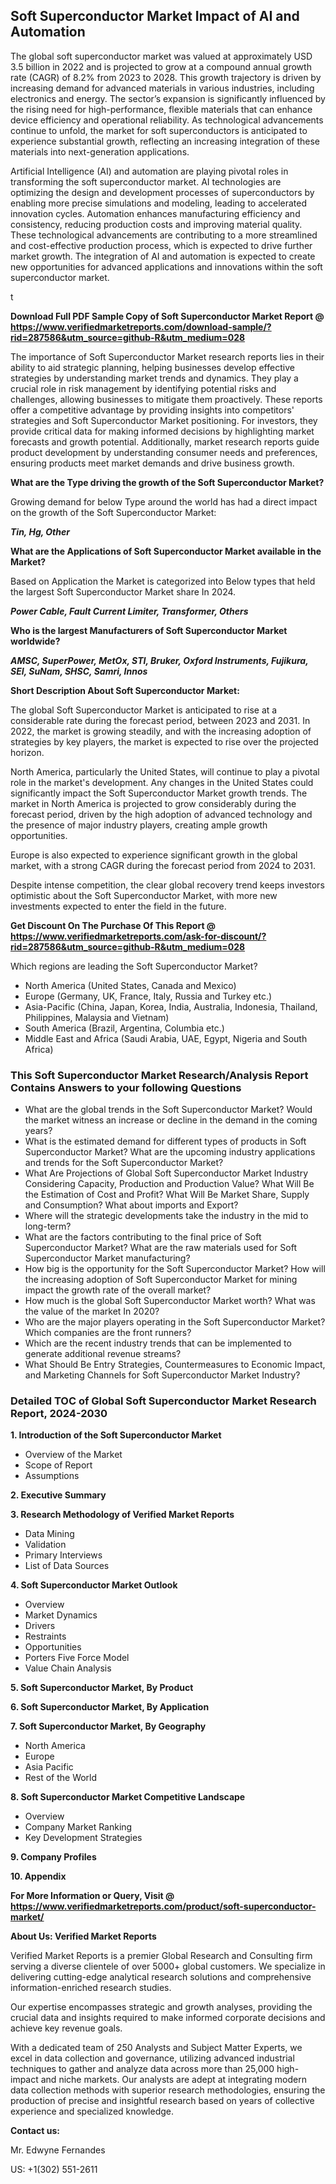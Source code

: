 <h2>Soft Superconductor Market Impact of AI and Automation</h2><p>The global soft superconductor market was valued at approximately USD 3.5 billion in 2022 and is projected to grow at a compound annual growth rate (CAGR) of 8.2% from 2023 to 2028. This growth trajectory is driven by increasing demand for advanced materials in various industries, including electronics and energy. The sector’s expansion is significantly influenced by the rising need for high-performance, flexible materials that can enhance device efficiency and operational reliability. As technological advancements continue to unfold, the market for soft superconductors is anticipated to experience substantial growth, reflecting an increasing integration of these materials into next-generation applications.</p><p>Artificial Intelligence (AI) and automation are playing pivotal roles in transforming the soft superconductor market. AI technologies are optimizing the design and development processes of superconductors by enabling more precise simulations and modeling, leading to accelerated innovation cycles. Automation enhances manufacturing efficiency and consistency, reducing production costs and improving material quality. These technological advancements are contributing to a more streamlined and cost-effective production process, which is expected to drive further market growth. The integration of AI and automation is expected to create new opportunities for advanced applications and innovations within the soft superconductor market.</p>t</p><p id="" class=""><strong>Download Full PDF Sample Copy of Soft Superconductor Market Report @ <a href="https://www.verifiedmarketreports.com/download-sample/?rid=287586&utm_source=github-R&utm_medium=028" target="_blank">https://www.verifiedmarketreports.com/download-sample/?rid=287586&utm_source=github-R&utm_medium=028</a></strong></p><p>The importance of&nbsp;Soft Superconductor Market research reports lies in their ability to aid strategic planning, helping businesses develop effective strategies by understanding market trends and dynamics. They play a crucial role in risk management by identifying potential risks and challenges, allowing businesses to mitigate them proactively. These reports offer a competitive advantage by providing insights into competitors' strategies and Soft Superconductor Market positioning. For investors, they provide critical data for making informed decisions by highlighting market forecasts and growth potential. Additionally, market research reports guide product development by understanding consumer needs and preferences, ensuring products meet market demands and drive business growth.</p><p><strong>What are the&nbsp;Type driving the growth of the Soft Superconductor Market?</strong></p><p id="" class="">Growing demand for below Type around the world has had a direct impact on the growth of the Soft Superconductor Market:</p><em><strong>Tin, Hg, Other</strong></em></p><strong>What are the&nbsp;Applications&nbsp;of Soft Superconductor Market available in the Market?</strong></p><p id="" class="">Based on Application the Market is categorized into Below types that held the largest Soft Superconductor Market share In 2024.</p><em><strong>Power Cable, Fault Current Limiter, Transformer, Others</strong></em></p><strong>Who is the largest Manufacturers of Soft Superconductor Market worldwide?</strong></p><p><em><strong>AMSC, SuperPower, MetOx, STI, Bruker, Oxford Instruments, Fujikura, SEI, SuNam, SHSC, Samri, Innos</strong></em></p><p id="" class=""><strong>Short Description About Soft Superconductor Market:</strong></p><p>The global Soft Superconductor Market is anticipated to rise at a considerable rate during the forecast period, between 2023 and 2031. In 2022, the market is growing steadily, and with the increasing adoption of strategies by key players, the market is expected to rise over the projected horizon.</p><p>North America, particularly the United States, will continue to play a pivotal role in the market's development. Any changes in the United States could significantly impact the Soft Superconductor Market growth trends. The market in North America is projected to grow considerably during the forecast period, driven by the high adoption of advanced technology and the presence of major industry players, creating ample growth opportunities.</p><p>Europe is also expected to experience significant growth in the global market, with a strong CAGR during the forecast period from 2024 to 2031.</p><p>Despite intense competition, the clear global recovery trend keeps investors optimistic about the Soft Superconductor Market, with more new investments expected to enter the field in the future.</p><p id="" class=""><strong>Get Discount On The Purchase Of This Report @ <a href="https://www.verifiedmarketreports.com/ask-for-discount/?rid=287586&utm_source=github-R&utm_medium=028" target="_blank">https://www.verifiedmarketreports.com/ask-for-discount/?rid=287586&utm_source=github-R&utm_medium=028</a></strong></p>Which regions are leading the Soft Superconductor Market?</p><ul><li>North America (United States, Canada and Mexico)</li><li>Europe (Germany, UK, France, Italy, Russia and Turkey etc.)</li><li>Asia-Pacific (China, Japan, Korea, India, Australia, Indonesia, Thailand, Philippines, Malaysia and Vietnam)</li><li>South America (Brazil, Argentina, Columbia etc.)</li><li>Middle East and Africa (Saudi Arabia, UAE, Egypt, Nigeria and South Africa)</li></ul><h3 id="" class="">This Soft Superconductor Market Research/Analysis Report Contains Answers to your following Questions</h3><ul><li>What are the global trends in the Soft Superconductor Market? Would the market witness an increase or decline in the demand in the coming years?</li><li>What is the estimated demand for different types of products in Soft Superconductor Market? What are the upcoming industry applications and trends for the Soft Superconductor Market?</li><li>What Are Projections of Global Soft Superconductor Market Industry Considering Capacity, Production and Production Value? What Will Be the Estimation of Cost and Profit? What Will Be Market Share, Supply and Consumption? What about imports and Export?</li><li>Where will the strategic developments take the industry in the mid to long-term?</li><li>What are the factors contributing to the final price of Soft Superconductor Market? What are the raw materials used for Soft Superconductor Market manufacturing?</li><li>How big is the opportunity for the Soft Superconductor Market? How will the increasing adoption of Soft Superconductor Market for mining impact the growth rate of the overall market?</li><li>How much is the global Soft Superconductor Market worth? What was the value of the market In 2020?</li><li>Who are the major players operating in the Soft Superconductor Market? Which companies are the front runners?</li><li>Which are the recent industry trends that can be implemented to generate additional revenue streams?</li><li>What Should Be Entry Strategies, Countermeasures to Economic Impact, and Marketing Channels for Soft Superconductor Market Industry?</li></ul><h3 id="" class="">Detailed TOC of Global Soft Superconductor Market Research Report, 2024-2030</h3><p id="" class=""><strong>1. Introduction of the Soft Superconductor Market</strong></p><ul><li>Overview of the Market</li><li>Scope of Report</li><li>Assumptions</li></ul><p id="" class=""><strong>2. Executive Summary</strong></p><p id="" class=""><strong>3. Research Methodology of Verified Market Reports</strong></p><ul><li>Data Mining</li><li>Validation</li><li>Primary Interviews</li><li>List of Data Sources</li></ul><p id="" class=""><strong>4. Soft Superconductor Market Outlook</strong></p><ul><li>Overview</li><li>Market Dynamics</li><li>Drivers</li><li>Restraints</li><li>Opportunities</li><li>Porters Five Force Model</li><li>Value Chain Analysis</li></ul><p id="" class=""><strong>5. Soft Superconductor Market, By Product</strong></p><p id="" class=""><strong>6. Soft Superconductor Market, By Application</strong></p><p id="" class=""><strong>7. Soft Superconductor Market, By Geography</strong></p><ul><li>North America</li><li>Europe</li><li>Asia Pacific</li><li>Rest of the World</li></ul><p id="" class=""><strong>8. Soft Superconductor Market Competitive Landscape</strong></p><ul><li>Overview</li><li>Company Market Ranking</li><li>Key Development Strategies</li></ul><p id="" class=""><strong>9. Company Profiles</strong></p><p id="" class=""><strong>10. Appendix</strong></p><p id="" class=""><strong>For More Information or Query, Visit @ <a href="https://www.verifiedmarketreports.com/product/soft-superconductor-market/" target="_blank">https://www.verifiedmarketreports.com/product/soft-superconductor-market/</a></strong></p><p id="" class=""><strong>About Us: Verified Market Reports</strong></p><p id="" class="">Verified Market Reports is a premier Global Research and Consulting firm serving a diverse clientele of over 5000+ global customers. We specialize in delivering cutting-edge analytical research solutions and comprehensive information-enriched research studies.</p><p id="" class="">Our expertise encompasses strategic and growth analyses, providing the crucial data and insights required to make informed corporate decisions and achieve key revenue goals.</p><p id="" class="">With a dedicated team of 250 Analysts and Subject Matter Experts, we excel in data collection and governance, utilizing advanced industrial techniques to gather and analyze data across more than 25,000 high-impact and niche markets. Our analysts are adept at integrating modern data collection methods with superior research methodologies, ensuring the production of precise and insightful research based on years of collective experience and specialized knowledge.</p><p id="" class=""><strong>Contact us:</strong></p><p id="" class="">Mr. Edwyne Fernandes</p><p id="" class="">US: +1(302) 551-2611</p>